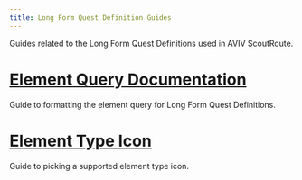 ```yaml
---
title: Long Form Quest Definition Guides
---
```


Guides related to the Long Form Quest Definitions used in AVIV ScoutRoute.

# [Element Query Documentation](element-query.md)

Guide to formatting the element query for Long Form Quest Definitions.

# [Element Type Icon](element-type-icon.md)

Guide to picking a supported element type icon.
